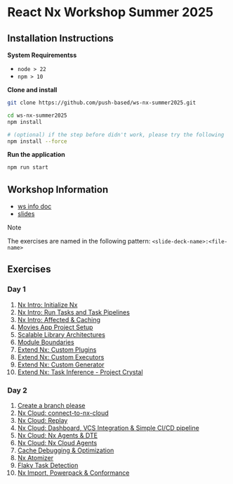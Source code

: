 # React Nx Workshop Summer 2025

## Installation Instructions

**System Requirementss**

* `node > 22`
* `npm > 10`

**Clone and install**

```bash
git clone https://github.com/push-based/ws-nx-summer2025.git

cd ws-nx-summer2025
npm install

# (optional) if the step before didn't work, please try the following
npm install --force
```

**Run the application**

```bash
npm run start
```

## Workshop Information

* [ws info doc](https://docs.google.com/document/d/1UMRyd-Wqe17OYAniDvjnIGAFSrYmqjTgKVdcxlfrCTo/edit?usp=sharing)
* [slides](https://drive.google.com/drive/folders/1pxhhWGSvKQ8mbRCp4_UAciuaAXDnTcYC?usp=sharing)

> [!NOTE]
> The exercises are named in the following pattern:
> `<slide-deck-name>:<file-name>`

## Exercises

### Day 1

1. [Nx Intro: Initialize Nx](./exercises/01-initialize-nx.md)
2. [Nx Intro: Run Tasks and Task Pipelines](./exercises/02-task-pipelines.md)
3. [Nx Intro: Affected & Caching](./exercises/03-affected-and-caching.md)
4. [Movies App Project Setup](./exercises/04-project-setup.md)
5. [Scalable Library Architectures](./exercises/05-scalable-architecture-design.md)
6. [Module Boundaries](./exercises/06-enforce-module-boundaries.md)
7. [Extend Nx: Custom Plugins](./exercises/07-custom-plugin.md)
8. [Extend Nx: Custom Executors](./exercises/08-custom-executor.md)
9. [Extend Nx: Custom Generator](./exercises/09-custom-generator.md)
10. [Extend Nx: Task Inference - Project Crystal](./exercises/10-cristal-plugin.md)

### Day 2

1. [Create a branch please](./exercises/11-create-a-branch.md)
2. [Nx Cloud: connect-to-nx-cloud](./exercises/12-connect-to-nx-cloud.md)
3. [Nx Cloud: Replay](./exercises/13-distributed-caching.md)
4. [Nx Cloud: Dashboard, VCS Integration & Simple CI/CD pipeline](./exercises/14-simple-pipeline.md)
5. [Nx Cloud: Nx Agents & DTE](./exercises/15-nx-agents-and-dte.md)
6. [Nx Cloud: Nx Cloud Agents](./exercises/16-nx-cloud-agents.md)
7. [Cache Debugging & Optimization](./exercises/17-caching-deep-dive.md)
8. [Nx Atomizer](./exercises/18-atomizer.md)
9. [Flaky Task Detection](./exercises/19-flaky-tasks.md)
10. [Nx Import, Powerpack & Conformance](./exercises/20-bonus.md)


